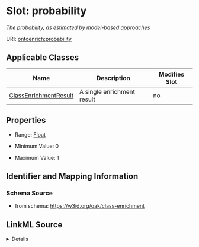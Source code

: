 # Slot: probability


_The probability, as estimated by model-based approaches_



URI: [ontoenrich:probability](https://w3id.org/oak/class-enrichment/probability)



<!-- no inheritance hierarchy -->




## Applicable Classes

| Name | Description | Modifies Slot |
| --- | --- | --- |
[ClassEnrichmentResult](ClassEnrichmentResult.md) | A single enrichment result |  no  |







## Properties

* Range: [Float](Float.md)

* Minimum Value: 0

* Maximum Value: 1





## Identifier and Mapping Information







### Schema Source


* from schema: https://w3id.org/oak/class-enrichment




## LinkML Source

<details>
```yaml
name: probability
description: The probability, as estimated by model-based approaches
from_schema: https://w3id.org/oak/class-enrichment
rank: 1000
alias: probability
owner: ClassEnrichmentResult
domain_of:
- ClassEnrichmentResult
range: float
minimum_value: 0
maximum_value: 1

```
</details>